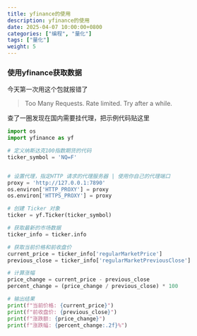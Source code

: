 ```yaml
---
title: yfinance的使用
description: yfinance的使用
date: 2025-04-07 10:00:00+0800
categories: ["编程", "量化"]
tags: ["量化"]
weight: 5
---
```


### 使用yfinance获取数据

今天第一次用这个包就报错了

> Too Many Requests. Rate limited. Try after a while.

查了一圈发现在国内需要挂代理，把示例代码贴这里

```python
import os
import yfinance as yf

# 定义纳斯达克100指数期货的代码
ticker_symbol = 'NQ=F'


# 设置代理，指定HTTP 请求的代理服务器 | 使用你自己的代理端口
proxy = 'http://127.0.0.1:7890'
os.environ['HTTP_PROXY'] = proxy 
os.environ['HTTPS_PROXY'] = proxy

# 创建 Ticker 对象
ticker = yf.Ticker(ticker_symbol)

# 获取最新的市场数据
ticker_info = ticker.info

# 获取当前价格和前收盘价
current_price = ticker_info['regularMarketPrice']
previous_close = ticker_info['regularMarketPreviousClose']

# 计算涨幅
price_change = current_price - previous_close
percent_change = (price_change / previous_close) * 100

# 输出结果
print(f"当前价格: {current_price}")
print(f"前收盘价: {previous_close}")
print(f"涨跌额: {price_change}")
print(f"涨跌幅: {percent_change:.2f}%")


```